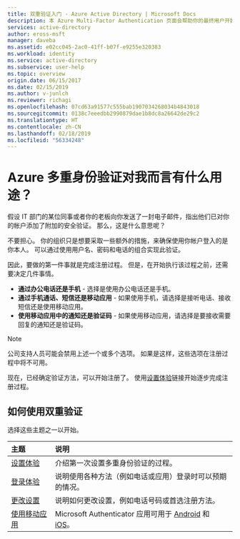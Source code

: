 ```yaml
---
title: 双重验证入门 - Azure Active Directory | Microsoft Docs
description: 本 Azure Multi-Factor Authentication 页面会帮助你的最终用户开始使用 Azure Multi-Factor Authentication。
services: active-directory
author: eross-msft
manager: daveba
ms.assetid: e02cc045-2ac0-41ff-b07f-e9255e320383
ms.workload: identity
ms.service: active-directory
ms.subservice: user-help
ms.topic: overview
origin.date: 06/15/2017
ms.date: 02/15/2019
ms.author: v-junlch
ms.reviewer: richagi
ms.openlocfilehash: 07cd63a91577c555bab1907034268034b4843018
ms.sourcegitcommit: 0138c7eeedbb2990879dae1b8dc8a26642de29c2
ms.translationtype: HT
ms.contentlocale: zh-CN
ms.lasthandoff: 02/18/2019
ms.locfileid: "56334248"
---
```

# <a name="what-does-azure-multi-factor-authentication-mean-for-me"></a>Azure 多重身份验证对我而言有什么用途？
假设 IT 部门的某位同事或者你的老板向你发送了一封电子邮件，指出他们已对你的帐户添加了附加的安全验证。  那么，这是什么意思呢？

不要担心。 你的组织只是想要采取一些额外的措施，来确保使用你帐户登入的是你本人。 可以通过使用用户名、密码和电话的组合实现此验证。  

因此，要做的第一件事就是完成注册过程。  但是，在开始执行该过程之前，还需要决定几件事情。

- **通过办公电话还是手机** - 选择是使用办公电话还是手机。
- **通过手机通话、短信还是移动应用** - 如果使用手机，请选择是接听电话、接收短信还是使用移动应用。
- **使用移动应用中的通知还是验证码** - 如果使用移动应用，请选择是要接收需要回复的通知还是验证码。

> [!NOTE]
> 公司支持人员可能会禁用上述一个或多个选项。  如果是这样，这些选项在注册过程中将不可用。  

现在，已经确定验证方法，可以开始注册了。 使用[设置体验](multi-factor-authentication-end-user-first-time.md)链接开始逐步完成注册过程。

## <a name="how-to-get-going-with-two-step-verification"></a>如何使用双重验证
选择这些主题之一以开始。

| 主题 | 说明 |
|:--- |:--- |
| [设置体验](multi-factor-authentication-end-user-first-time.md) |介绍第一次设置多重身份验证的过程。 |
| [登录体验](multi-factor-authentication-end-user-signin.md) |说明使用各种方法（例如电话或应用）登录时可以预期的情况。 |
| [更改设置](multi-factor-authentication-end-user-manage-settings.md) |说明如何更改设置，例如电话号码或首选注册方法。 |
| [使用移动应用](microsoft-authenticator-app-how-to.md) |Microsoft Authenticator 应用可用于 [Android](https://go.microsoft.com/fwlink/?linkid=866594) 和 [iOS](https://go.microsoft.com/fwlink/?linkid=866594)。|

<!-- Update_Description: wording update -->